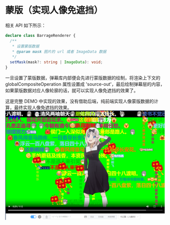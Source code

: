 # 蒙版（实现人像免遮挡）
相关 API 如下所示：
```ts
declare class BarrageRenderer {
  /**
   * 设置蒙版数据
   * @param mask 图片的 url 或者 ImageData 数据
   */
  setMask(mask?: string | ImageData): void;
}
```
一旦设置了蒙版数据，弹幕库内部便会先进行蒙版数据的绘制，将渲染上下文的 globalCompositeOperation 属性设置成 'source-out'，最后绘制弹幕层的内容，如果蒙版数据对应人像轮廓的话，就可以实现人像免遮挡的效果了。

这是完整 DEMO 中实现的效果，没有借助后端，纯前端实现人像蒙版数据的计算，最终实现人像免遮挡的效果。
![人像免遮挡渲染效果](../assets/imgs/0004.png)